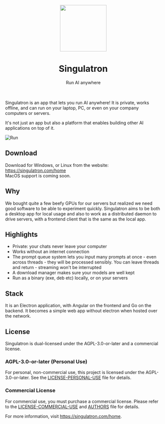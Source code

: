 <p align="center">
  <img width="150px" src="https://singulatron.com/assets/s3d.png" />
  <div align="center">
    <span>
      <h1>Singulatron</h1>
    </span>
    <div>
      Run AI anywhere
    </div>
  </div>
<p>
<br />
<br />
Singulatron is an app that lets you run AI anywhere!
It is private, works offline, and can run on your laptop, PC, or even on your company computers or servers.

It's not just an app but also a platform that enables building other AI applications on top of it.

![Run](https://singulatron.com/assets/chat.png?refresh=1)

## Download

Download for Windows, or Linux from the website: https://singulatron.com/home  
MacOS support is coming soon.

## Why

We bought quite a few beefy GPUs for our servers but realized we need good software to be able to experiment quickly.
Singulatron aims to be both a desktop app for local usage and also to work as a distributed daemon to drive servers, with a frontend client that is the same as the local app.

## Highlights

- Private: your chats never leave your computer
- Works without an internet connection
- The prompt queue system lets you input many prompts at once - even across threads - they will be processed sensibly. You can leave threads and return - streaming won't be interrupted
- A download manager makes sure your models are well kept
- Run as a binary (exe, deb etc) locally, or on your servers

## Stack

It is an Electron application, with Angular on the frontend and Go on the backend. It becomes a simple web app without electron when hosted over the network.

## License

Singulatron is dual-licensed under the AGPL-3.0-or-later and a commercial license.

### AGPL-3.0-or-later (Personal Use)

For personal, non-commercial use, this project is licensed under the AGPL-3.0-or-later. See the [LICENSE-PERSONAL-USE](LICENSE-PERSONAL-USE) file for details.

### Commercial License

For commercial use, you must purchase a commercial license. Please refer to the [LICENSE-COMMERCIAL-USE](LICENSE-COMMERCIAL-USE) and [AUTHORS](AUTHORS) file for details.

For more information, visit https://singulatron.com/home.
